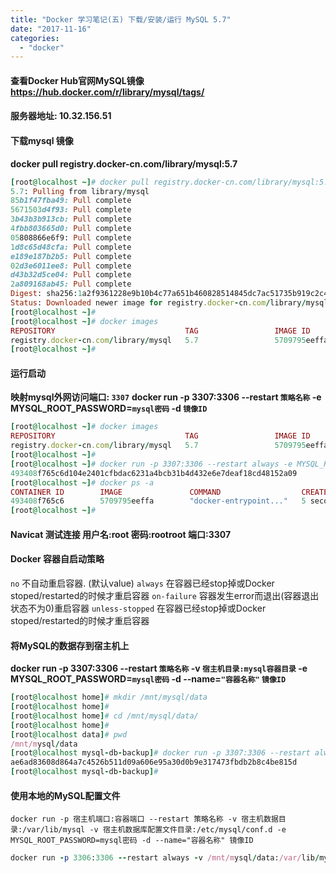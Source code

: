 ```yaml
---
title: "Docker 学习笔记(五) 下载/安装/运行 MySQL 5.7"
date: "2017-11-16"
categories: 
  - "docker"
---
```


#### 查看Docker Hub官网MySQL镜像 https://hub.docker.com/r/library/mysql/tags/

#### 服务器地址: 10.32.156.51

#### 下载mysql 镜像

**docker pull registry.docker-cn.com/library/mysql:5.7**

```ruby
[root@localhost ~]# docker pull registry.docker-cn.com/library/mysql:5.7
5.7: Pulling from library/mysql
85b1f47fba49: Pull complete
5671503d4f93: Pull complete
3b43b3b913cb: Pull complete
4fbb803665d0: Pull complete
05808866e6f9: Pull complete
1d8c65d48cfa: Pull complete
e189e187b2b5: Pull complete
02d3e6011ee8: Pull complete
d43b32d5ce04: Pull complete
2a809168ab45: Pull complete
Digest: sha256:1a2f9361228e9b10b4c77a651b460828514845dc7ac51735b919c2c4aec864b7
Status: Downloaded newer image for registry.docker-cn.com/library/mysql:5.7
[root@localhost ~]#
[root@localhost ~]# docker images
REPOSITORY                             TAG                 IMAGE ID            CREATED             SIZE
registry.docker-cn.com/library/mysql   5.7                 5709795eeffa        10 days ago         408MB
[root@localhost ~]#
```

#### 运行启动

**映射mysql外网访问端口: `3307`** **docker run -p 3307:3306 --restart `策略名称` -e MYSQL\_ROOT\_PASSWORD=`mysql密码` -d `镜像ID`**

```ruby
[root@localhost ~]# docker images
REPOSITORY                             TAG                 IMAGE ID            CREATED             SIZE
registry.docker-cn.com/library/mysql   5.7                 5709795eeffa        10 days ago         408MB
[root@localhost ~]#
[root@localhost ~]# docker run -p 3307:3306 --restart always -e MYSQL_ROOT_PASSWORD=rootroot -d 5709795eeffa
493408f765c6d104e2401cfbdac6231a4bcb31b4d432e6e7deaf18cd48152a09
[root@localhost ~]# docker ps -a
CONTAINER ID        IMAGE               COMMAND                  CREATED             STATUS              PORTS                    NAMES
493408f765c6        5709795eeffa        "docker-entrypoint..."   5 seconds ago       Up 5 seconds        0.0.0.0:3307->3306/tcp   distracted_kare
[root@localhost ~]#
```

#### Navicat 测试连接 用户名:root 密码:rootroot 端口:3307

#### Docker 容器自启动策略

`no` 不自动重启容器. (默认value) `always` 在容器已经stop掉或Docker stoped/restarted的时候才重启容器 `on-failure` 容器发生error而退出(容器退出状态不为0)重启容器 `unless-stopped` 在容器已经stop掉或Docker stoped/restarted的时候才重启容器

#### 将MySQL的数据存到宿主机上

**docker run -p 3307:3306 --restart `策略名称` -v `宿主机目录:mysql容器目录` -e MYSQL\_ROOT\_PASSWORD=`mysql密码` -d --name=`"容器名称"` `镜像ID`**

```ruby
[root@localhost home]# mkdir /mnt/mysql/data
[root@localhost home]#
[root@localhost home]# cd /mnt/mysql/data/
[root@localhost home]#
[root@localhost data]# pwd
/mnt/mysql/data
[root@localhost mysql-db-backup]# docker run -p 3307:3306 --restart always -v /mnt/mysql/data:/var/lib/mysql -e MYSQL_ROOT_PASSWORD=rootroot -d --name="my-mysql-db" 5709795eeffa
ae6ad83608d864a7c4526b511d09a606e95a30d0b9e317473fbdb2b8c4be815d
[root@localhost mysql-db-backup]#
```

#### 使用本地的MySQL配置文件

`docker run -p 宿主机端口:容器端口 --restart 策略名称 -v 宿主机数据目录:/var/lib/mysql -v 宿主机数据库配置文件目录:/etc/mysql/conf.d -e MYSQL_ROOT_PASSWORD=mysql密码 -d --name="容器名称" 镜像ID`

```ruby
docker run -p 3306:3306 --restart always -v /mnt/mysql/data:/var/lib/mysql -v /mnt/mysql/conf.d:/etc/mysql/connf.d -e MYSQL_ROOT_PASSWORD=shared-server-pwd -d --name="my-mysql-db" 563a026a1511
```
